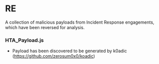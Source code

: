 # RE

A collection of malicious payloads from Incident Response engagements, which have been reversed for analysis.

### HTA_Payload.js
* Payload has been discovered to be generated by k0adic (https://github.com/zerosum0x0/koadic)
